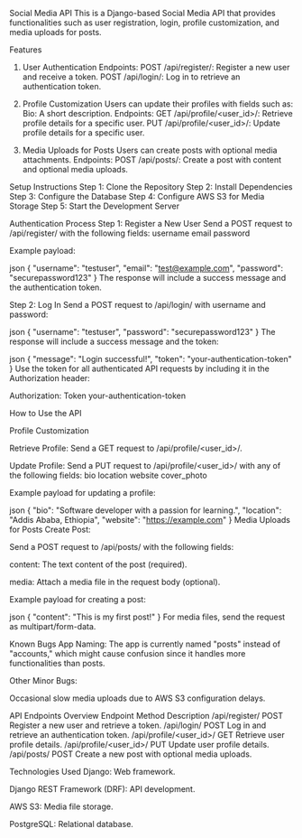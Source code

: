 Social Media API
This is a Django-based Social Media API that provides functionalities such as user registration, login, profile customization, and media uploads for posts.

Features
1. User Authentication
Endpoints:
POST /api/register/: Register a new user and receive a token.
POST /api/login/: Log in to retrieve an authentication token.

2. Profile Customization
Users can update their profiles with fields such as:
Bio: A short description.
Endpoints:
GET /api/profile/<user_id>/: Retrieve profile details for a specific user.
PUT /api/profile/<user_id>/: Update profile details for a specific user.

3. Media Uploads for Posts
Users can create posts with optional media attachments.
Endpoints:
POST /api/posts/: Create a post with content and optional media uploads.

Setup Instructions
Step 1: Clone the Repository
Step 2: Install Dependencies
Step 3: Configure the Database
Step 4: Configure AWS S3 for Media Storage
Step 5: Start the Development Server

Authentication Process
Step 1: Register a New User
Send a POST request to /api/register/ with the following fields:
username
email
password

Example payload:

json
{
  "username": "testuser",
  "email": "test@example.com",
  "password": "securepassword123"
}
The response will include a success message and the authentication token.

Step 2: Log In
Send a POST request to /api/login/ with username and password:

json
{
  "username": "testuser",
  "password": "securepassword123"
}
The response will include a success message and the token:

json
{
  "message": "Login successful!",
  "token": "your-authentication-token"
}
Use the token for all authenticated API requests by including it in the Authorization header:

Authorization: Token your-authentication-token

How to Use the API

Profile Customization

Retrieve Profile:
Send a GET request to /api/profile/<user_id>/.

Update Profile:
Send a PUT request to /api/profile/<user_id>/ with any of the following fields:
bio
location
website
cover_photo

Example payload for updating a profile:

json
{
  "bio": "Software developer with a passion for learning.",
  "location": "Addis Ababa, Ethiopia",
  "website": "https://example.com"
}
Media Uploads for Posts
Create Post:

Send a POST request to /api/posts/ with the following fields:

content: The text content of the post (required).

media: Attach a media file in the request body (optional).

Example payload for creating a post:

json
{
  "content": "This is my first post!"
}
For media files, send the request as multipart/form-data.

Known Bugs
App Naming: The app is currently named "posts" instead of "accounts," which might cause confusion since it handles more functionalities than posts.

Other Minor Bugs:

Occasional slow media uploads due to AWS S3 configuration delays.

API Endpoints Overview
Endpoint	Method	Description
/api/register/	POST	Register a new user and retrieve a token.
/api/login/	POST	Log in and retrieve an authentication token.
/api/profile/<user_id>/	GET	Retrieve user profile details.
/api/profile/<user_id>/	PUT	Update user profile details.
/api/posts/	POST	Create a new post with optional media uploads.

Technologies Used
Django: Web framework.

Django REST Framework (DRF): API development.

AWS S3: Media file storage.

PostgreSQL: Relational database.